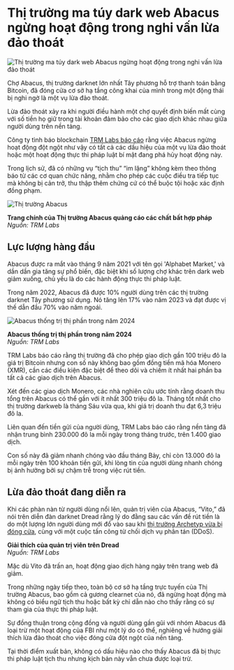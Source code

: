 # Thị trường ma túy dark web Abacus ngừng hoạt động trong nghi vấn lừa đảo thoát

![Thị trường ma túy dark web Abacus ngừng hoạt động trong nghi vấn lừa đảo thoát](https://www.bleepstatic.com/content/hl-images/2025/01/23/Hacker-data-theft.jpg)

Chợ Abacus, thị trường darknet lớn nhất Tây phương hỗ trợ thanh toán bằng Bitcoin, đã đóng cửa cơ sở hạ tầng công khai của mình trong một động thái bị nghi ngờ là một vụ lừa đảo thoát.

Lừa đảo thoát xảy ra khi người điều hành một chợ quyết định biến mất cùng với số tiền họ giữ trong tài khoản đảm bảo cho các giao dịch khác nhau giữa người dùng trên nền tảng.

Công ty tình báo blockchain [TRM Labs báo cáo](https://www.trmlabs.com/resources/blog/abacus-market-conducts-likely-exit-scam-amid-increasingly-unstable-western-darknet-marketplace-landscape) rằng việc Abacus ngừng hoạt động đột ngột như vậy có tất cả các dấu hiệu của một vụ lừa đảo thoát hoặc một hoạt động thực thi pháp luật bí mật đang phá hủy hoạt động này.

Trong lịch sử, đã có những vụ “tịch thu” “im lặng” không kèm theo thông báo từ các cơ quan chức năng, nhằm cho phép các cuộc điều tra tiếp tục mà không bị cản trở, thu thập thêm chứng cứ có thể buộc tội hoặc xác định đồng phạm.

![Thị trường Abacus](https://www.bleepstatic.com/images/news/u/1220909/2025/July/abacus.jpg)

**Trang chính của Thị trường Abacus quảng cáo các chất bất hợp pháp**  
_Nguồn: TRM Labs_

## Lực lượng hàng đầu

Abacus được ra mắt vào tháng 9 năm 2021 với tên gọi 'Alphabet Market,' và dần dần gia tăng sự phổ biến, đặc biệt khi số lượng chợ khác trên dark web giảm xuống, chủ yếu là do các hành động thực thi pháp luật.

Trong năm 2022, Abacus đã được 10% người dùng trên các thị trường darknet Tây phương sử dụng. Nó tăng lên 17% vào năm 2023 và đạt được vị thế dẫn đầu 70% vào năm ngoái.

![Abacus thống trị thị phần trong năm 2024](https://www.bleepstatic.com/images/news/u/1220909/2025/July/marketshare.jpeg)

**Abacus thống trị thị phần trong năm 2024**  
_Nguồn: TRM Labs_

TRM Labs báo cáo rằng thị trường đã cho phép giao dịch gần 100 triệu đô la giá trị Bitcoin nhưng con số này không bao gồm đồng tiền mã hóa Monero (XMR), cần các điều kiện đặc biệt để theo dõi và chiếm ít nhất hai phần ba tất cả các giao dịch trên Abacus.

Xét đến các giao dịch Monero, các nhà nghiên cứu ước tính rằng doanh thu tổng trên Abacus có thể gần với ít nhất 300 triệu đô la. Tháng tốt nhất cho thị trường darkweb là tháng Sáu vừa qua, khi giá trị doanh thu đạt 6,3 triệu đô la.

Liên quan đến tiền gửi của người dùng, TRM Labs báo cáo rằng nền tảng đã nhận trung bình 230.000 đô la mỗi ngày trong tháng trước, trên 1.400 giao dịch.

Con số này đã giảm nhanh chóng vào đầu tháng Bảy, chỉ còn 13.000 đô la mỗi ngày trên 100 khoản tiền gửi, khi lòng tin của người dùng nhanh chóng bị ảnh hưởng bởi sự chậm trễ trong việc rút tiền.

## Lừa đảo thoát đang diễn ra

Khi các phàn nàn từ người dùng nổi lên, quản trị viên của Abacus, “Vito,” đã nói trên diễn đàn darknet Dread rằng lý do đằng sau các vấn đề rút tiền là do một lượng lớn người dùng mới đổ vào sau khi [thị trường Archetyp vừa bị đóng cửa](https://www.bleepingcomputer.com/news/security/police-seizes-archetyp-market-drug-marketplace-arrests-admin/), cùng với một cuộc tấn công từ chối dịch vụ phân tán (DDoS).

**Giải thích của quản trị viên trên Dread**  
_Nguồn: TRM Labs_

Mặc dù Vito đã trấn an, hoạt động giao dịch hàng ngày trên trang web đã giảm.

Trong những ngày tiếp theo, toàn bộ cơ sở hạ tầng trực tuyến của Thị trường Abacus, bao gồm cả gương clearnet của nó, đã ngừng hoạt động mà không có biểu ngữ tịch thu hoặc bất kỳ chỉ dẫn nào cho thấy rằng có sự tham gia của thực thi pháp luật.

Sự đồng thuận trong cộng đồng và người dùng gần gũi với nhóm Abacus đã loại trừ một hoạt động của FBI như một lý do có thể, nghiêng về hướng giải thích lừa đảo thoát cho việc đóng cửa đột ngột của nền tảng.

Tại thời điểm xuất bản, không có dấu hiệu nào cho thấy Abacus đã bị thực thi pháp luật tịch thu nhưng kịch bản này vẫn chưa được loại trừ.